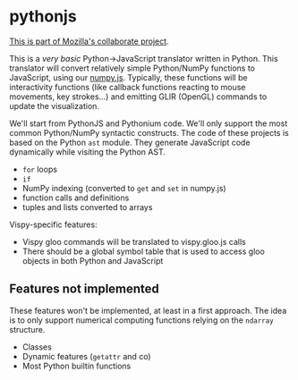 pythonjs
========

[This is part of Mozilla's collaborate project](http://collaborate.mozillascience.org/projects/hpdataVis).

This is a *very basic* Python->JavaScript translator written in Python. This translator will convert relatively simple Python/NumPy functions to JavaScript, using our [numpy.js](https://github.com/vispy/numpy.js). Typically, these functions will be interactivity functions (like callback functions reacting to mouse movements, key strokes...) and emitting GLIR (OpenGL) commands to update the visualization.

We'll start from PythonJS and Pythonium code. We'll only support the most common Python/NumPy syntactic constructs. The code of these projects is based on the Python `ast` module. They generate JavaScript code dynamically while visiting the Python AST.

* `for` loops
* `if`
* NumPy indexing (converted to `get` and `set` in numpy.js)
* function calls and definitions
* tuples and lists converted to arrays

Vispy-specific features:

* Vispy gloo commands will be translated to vispy.gloo.js calls
* There should be a global symbol table that is used to access gloo objects in both Python and JavaScript


## Features not implemented

These features won't be implemented, at least in a first approach. The idea is to only support numerical computing functions relying on the `ndarray` structure.

* Classes
* Dynamic features (`getattr` and co)
* Most Python builtin functions
